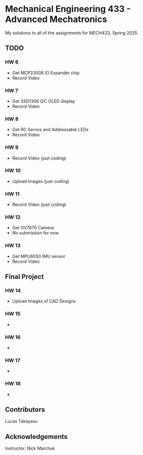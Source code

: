 # Mechanical Engineering 433 - Advanced Mechatronics

My solutions to all of the assignments for MECH433, Spring 2025.

## TODO

### HW 6
- Get MCP23008 IO Expander chip
- Record Video

### HW 7
- Get SSD1306 I2C OLED display
- Record Video

### HW 8
- Get RC Servos and Addressable LEDs
- Record Video

### HW 9
- Record Video (just coding)

### HW 10
- Upload Images (just coding)

### HW 11
- Record Video (just coding)

### HW 12
- Get OV7670 Camera
- No submission for now

### HW 13
- Get MPU6050 IMU sensor
- Record Video

## Final Project
### HW 14
- Upload Images of CAD Designs

### HW 15
- 

### HW 16
-

### HW 17
-

### HW 18
-

## Contributors
Lucas Takayasu

## Acknowledgements
Instructor: Nick Marchuk
